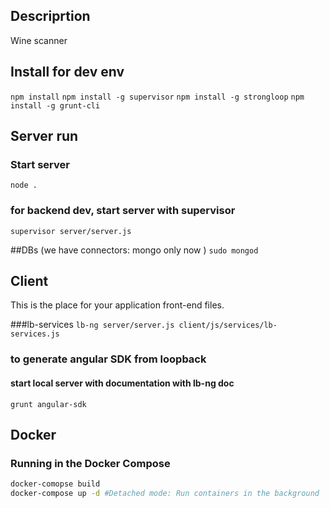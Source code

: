 ## Descriprtion
Wine scanner

## Install for dev env
`npm install`
`npm install -g supervisor`
`npm install -g strongloop`
`npm install -g grunt-cli`

## Server run
### Start server
`node .`
### for backend dev, start server with supervisor
`supervisor server/server.js`


##DBs (we have connectors: mongo only now )
`sudo mongod`

## Client
This is the place for your application front-end files.

###lb-services
`lb-ng server/server.js client/js/services/lb-services.js`

### to generate angular SDK from loopback
#### start local server with documentation with lb-ng doc
`grunt angular-sdk`

## Docker

### Running in the Docker Compose

```bash
docker-comopse build
docker-compose up -d #Detached mode: Run containers in the background
```
